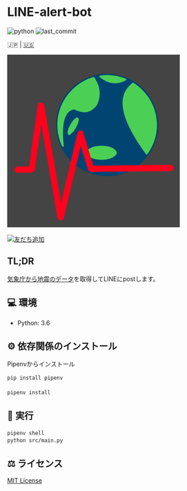 # LINE-alert-bot

![python](https://img.shields.io/github/pipenv/locked/python-version/yuto51942/LINE-alert-bot)
![last_commit](https://img.shields.io/github/last-commit/yuto51942/LINE-alert-bot)

 🇯🇵 |  [🇺🇸](doc/README_en.md)

<img src='doc/IMG_0128.png' width='400'>

<a href="https://lin.ee/jTUmGFn"><img src="https://scdn.line-apps.com/n/line_add_friends/btn/ja.png" alt="友だち追加" height="36" border="0"></a>

## TL;DR

[気象庁から地震のデータ](http://www.data.jma.go.jp/developer/xml/feed/eqvol.xml)を取得してLINEにpostします。

## 💻 環境

- Python: 3.6

## ⚙ 依存関係のインストール

Pipenvからインストール

```bash
pip install pipenv

pipenv install
```

## 🚀 実行

```bash
pipenv shell
python src/main.py
```

## ⚖ ライセンス

[MIT License](LICENSE)
